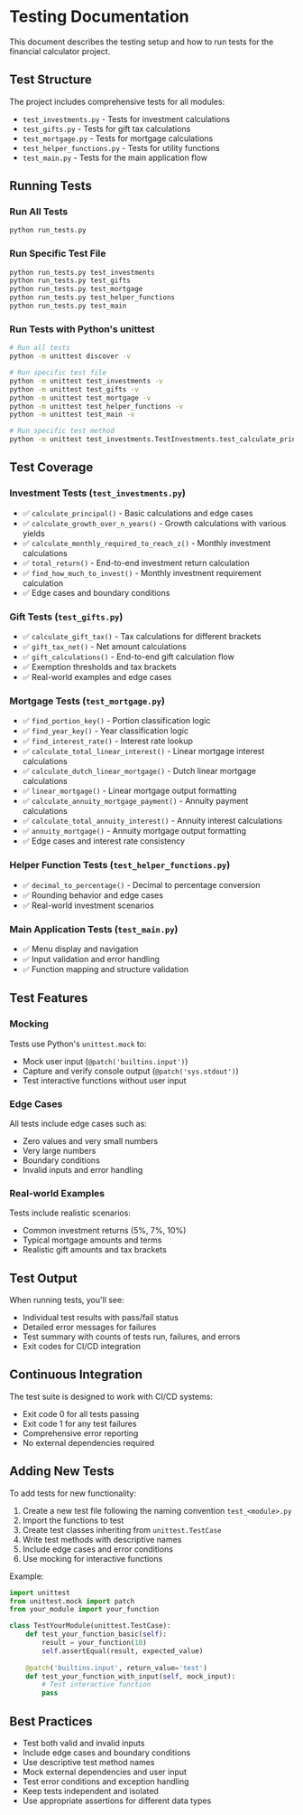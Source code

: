 # Testing Documentation

This document describes the testing setup and how to run tests for the financial calculator project.

## Test Structure

The project includes comprehensive tests for all modules:

- `test_investments.py` - Tests for investment calculations
- `test_gifts.py` - Tests for gift tax calculations  
- `test_mortgage.py` - Tests for mortgage calculations
- `test_helper_functions.py` - Tests for utility functions
- `test_main.py` - Tests for the main application flow

## Running Tests

### Run All Tests

```bash
python run_tests.py
```

### Run Specific Test File

```bash
python run_tests.py test_investments
python run_tests.py test_gifts
python run_tests.py test_mortgage
python run_tests.py test_helper_functions
python run_tests.py test_main
```

### Run Tests with Python's unittest

```bash
# Run all tests
python -m unittest discover -v

# Run specific test file
python -m unittest test_investments -v
python -m unittest test_gifts -v
python -m unittest test_mortgage -v
python -m unittest test_helper_functions -v
python -m unittest test_main -v

# Run specific test method
python -m unittest test_investments.TestInvestments.test_calculate_principal -v
```

## Test Coverage

### Investment Tests (`test_investments.py`)
- ✅ `calculate_principal()` - Basic calculations and edge cases
- ✅ `calculate_growth_over_n_years()` - Growth calculations with various yields
- ✅ `calculate_monthly_required_to_reach_z()` - Monthly investment calculations
- ✅ `total_return()` - End-to-end investment return calculation
- ✅ `find_how_much_to_invest()` - Monthly investment requirement calculation
- ✅ Edge cases and boundary conditions

### Gift Tests (`test_gifts.py`)
- ✅ `calculate_gift_tax()` - Tax calculations for different brackets
- ✅ `gift_tax_net()` - Net amount calculations
- ✅ `gift_calculations()` - End-to-end gift calculation flow
- ✅ Exemption thresholds and tax brackets
- ✅ Real-world examples and edge cases

### Mortgage Tests (`test_mortgage.py`)
- ✅ `find_portion_key()` - Portion classification logic
- ✅ `find_year_key()` - Year classification logic
- ✅ `find_interest_rate()` - Interest rate lookup
- ✅ `calculate_total_linear_interest()` - Linear mortgage interest calculations
- ✅ `calculate_dutch_linear_mortgage()` - Dutch linear mortgage calculations
- ✅ `linear_mortgage()` - Linear mortgage output formatting
- ✅ `calculate_annuity_mortgage_payment()` - Annuity payment calculations
- ✅ `calculate_total_annuity_interest()` - Annuity interest calculations
- ✅ `annuity_mortgage()` - Annuity mortgage output formatting
- ✅ Edge cases and interest rate consistency

### Helper Function Tests (`test_helper_functions.py`)
- ✅ `decimal_to_percentage()` - Decimal to percentage conversion
- ✅ Rounding behavior and edge cases
- ✅ Real-world investment scenarios

### Main Application Tests (`test_main.py`)
- ✅ Menu display and navigation
- ✅ Input validation and error handling
- ✅ Function mapping and structure validation

## Test Features

### Mocking
Tests use Python's `unittest.mock` to:
- Mock user input (`@patch('builtins.input')`)
- Capture and verify console output (`@patch('sys.stdout')`)
- Test interactive functions without user input

### Edge Cases
All tests include edge cases such as:
- Zero values and very small numbers
- Very large numbers
- Boundary conditions
- Invalid inputs and error handling

### Real-world Examples
Tests include realistic scenarios:
- Common investment returns (5%, 7%, 10%)
- Typical mortgage amounts and terms
- Realistic gift amounts and tax brackets

## Test Output

When running tests, you'll see:
- Individual test results with pass/fail status
- Detailed error messages for failures
- Test summary with counts of tests run, failures, and errors
- Exit codes for CI/CD integration

## Continuous Integration

The test suite is designed to work with CI/CD systems:
- Exit code 0 for all tests passing
- Exit code 1 for any test failures
- Comprehensive error reporting
- No external dependencies required

## Adding New Tests

To add tests for new functionality:

1. Create a new test file following the naming convention `test_<module>.py`
2. Import the functions to test
3. Create test classes inheriting from `unittest.TestCase`
4. Write test methods with descriptive names
5. Include edge cases and error conditions
6. Use mocking for interactive functions

Example:
```python
import unittest
from unittest.mock import patch
from your_module import your_function

class TestYourModule(unittest.TestCase):
    def test_your_function_basic(self):
        result = your_function(10)
        self.assertEqual(result, expected_value)
    
    @patch('builtins.input', return_value='test')
    def test_your_function_with_input(self, mock_input):
        # Test interactive function
        pass
```

## Best Practices

- Test both valid and invalid inputs
- Include edge cases and boundary conditions
- Use descriptive test method names
- Mock external dependencies and user input
- Test error conditions and exception handling
- Keep tests independent and isolated
- Use appropriate assertions for different data types